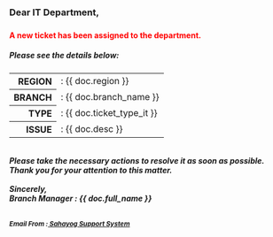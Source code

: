 <h3> Dear IT Department,<h3> 

<h4 style="color:red"> A new ticket has been assigned to the department.<h4> 
<h5>Please see the details below:<h5> 

<table >
  <tr>
    <th style=" text-align: right">REGION</th>
    <td>: {{ doc.region }}</td>
  </tr>
  <tr>
    <th style=" text-align: right">BRANCH</th>
    <td>: {{ doc.branch_name }}</td>
  </tr>
  <tr>
    <th style=" text-align: right">TYPE</th>
    <td>: {{ doc.ticket_type_it }}</td>
  </tr>
   <tr>
    <th style=" text-align: right">ISSUE</th>
    <td>: {{ doc.desc }}</td>
  </tr>
</table>
<br>
Please take the necessary actions to resolve it as soon as possible.  
<br>
Thank you for your attention to this matter. 
<br>
<br>
Sincerely, 
<br>
<i>Branch Manager : {{ doc.full_name }}</i> 
<br>
<br>
<p><small>Email From :<a href="http://103.252.168.96:81/"> Sahayog Support System </a></small></p>